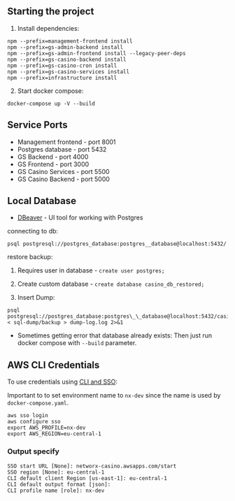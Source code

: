 ## Starting the project

1. Install dependencies:

```
npm --prefix=management-frontend install
npm --prefix=gs-admin-backend install
npm --prefix=gs-admin-frontend install --legacy-peer-deps
npm --prefix=gs-casino-backend install
npm --prefix=gs-casino-cron install
npm --prefix=gs-casino-services install
npm --prefix=infrastructure install
```

2. Start docker compose:

```
docker-compose up -V --build
```

## Service Ports

- Management frontend - port 8001
- Postgres database - port 5432
- GS Backend - port 4000
- GS Frontend - port 3000
- GS Casino Services - port 5500
- GS Casino Backend - port 5000

## Local Database

- [DBeaver](https://dbeaver.io/) - UI tool for working with Postgres

connecting to db:

```
psql postgresql://postgres_database:postgres__database@localhost:5432/
```

restore backup:

1. Requires user in database - `create user postgres;`
2. Create custom database - `create database casino_db_restored;`

3. Insert Dump:

```
psql postgresql://postgres_database:postgres\_\_database@localhost:5432/casino_db_restored < sql-dump/backup > dump-log.log 2>&1

```

- Sometimes getting error that database already exists: Then just run docker compose with `--build` parameter.

## AWS CLI Credentials

To use credentials using [CLI and SSO](https://docs.aws.amazon.com/cli/latest/userguide/sso-configure-profile-token.html):

Important to to set environment name to `nx-dev` since the name is used by `docker-compose.yaml`.

```
aws sso login
aws configure sso
export AWS_PROFILE=nx-dev
export AWS_REGION=eu-central-1
```

### Output specify

```
SSO start URL [None]: networx-casino.awsapps.com/start
SSO region [None]: eu-central-1
CLI default client Region [us-east-1]: eu-central-1
CLI default output format [json]:
CLI profile name [role]: nx-dev
```
